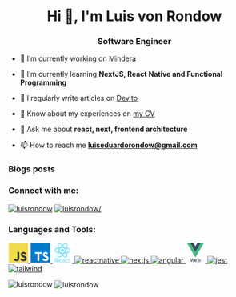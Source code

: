 <h1 align="center">Hi 👋, I'm Luis von Rondow</h1>
<h3 align="center">Software Engineer</h3>

- 🔭 I’m currently working on [Mindera](https://mindera.com/)

- 🌱 I’m currently learning **NextJS, React Native and Functional Programming**

- 📝 I regularly write articles on [Dev.to](https://dev.to/luisrondow)

- 📄 Know about my experiences on [my CV](https://drive.google.com/file/d/1ixqkxVV709HsU758_qF2oSuR7XHOl9R-/view?usp=sharing)

- 💬 Ask me about **react, next, frontend architecture**

- 📫 How to reach me **luiseduardorondow@gmail.com**

### Blogs posts
<!-- BLOG-POST-LIST:START -->
<!-- BLOG-POST-LIST:END -->

<h3 align="left">Connect with me:</h3>
<p align="left">
<a href="https://dev.to/luisrondow" target="blank"><img align="center" src="https://cdn.jsdelivr.net/npm/simple-icons@3.0.1/icons/dev-dot-to.svg" alt="luisrondow" height="30" width="40" /></a>
<a href="https://linkedin.com/in/luisrondow/" target="blank"><img align="center" src="https://raw.githubusercontent.com/rahuldkjain/github-profile-readme-generator/master/src/images/icons/Social/linked-in-alt.svg" alt="luisrondow/" height="30" width="40" /></a>
</p>

<h3 align="left">Languages and Tools:</h3>
<p align="left"> 
<a href="https://developer.mozilla.org/en-US/docs/Web/JavaScript" target="_blank"> <img src="https://raw.githubusercontent.com/devicons/devicon/master/icons/javascript/javascript-original.svg" alt="javascript" width="40" height="40"/> </a> <a href="https://www.typescriptlang.org/" target="_blank"> <img src="https://raw.githubusercontent.com/devicons/devicon/master/icons/typescript/typescript-original.svg" alt="typescript" width="40" height="40"/> </a> <a href="https://reactjs.org/" target="_blank"> <img src="https://raw.githubusercontent.com/devicons/devicon/master/icons/react/react-original-wordmark.svg" alt="react" width="40" height="40"/> </a> <a href="https://reactnative.dev/" target="_blank"> <img src="https://reactnative.dev/img/header_logo.svg" alt="reactnative" width="40" height="40"/> </a><a href="https://nextjs.org/" target="_blank"> <img src="https://cdn.worldvectorlogo.com/logos/nextjs-3.svg" alt="nextjs" width="40" height="40"/> </a> <a href="https://angular.io" target="_blank"> <img src="https://angular.io/assets/images/logos/angular/angular.svg" alt="angular" width="40" height="40"/> </a> <a href="https://vuejs.org/" target="_blank"> <img src="https://raw.githubusercontent.com/devicons/devicon/master/icons/vuejs/vuejs-original-wordmark.svg" alt="vuejs" width="40" height="40"/> </a> <a href="https://jestjs.io" target="_blank"> <img src="https://www.vectorlogo.zone/logos/jestjsio/jestjsio-icon.svg" alt="jest" width="40" height="40"/> </a>   <a href="https://tailwindcss.com/" target="_blank"> <img src="https://www.vectorlogo.zone/logos/tailwindcss/tailwindcss-icon.svg" alt="tailwind" width="40" height="40"/> </a> </p>

<p><img align="left" src="https://github-readme-stats.vercel.app/api/top-langs?username=luisrondow&show_icons=true&locale=en&layout=compact" alt="luisrondow" /></p>

<p>&nbsp;<img align="center" src="https://github-readme-stats.vercel.app/api?username=luisrondow&show_icons=true&locale=en" alt="luisrondow" /></p>

